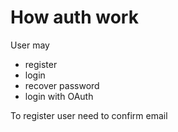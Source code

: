 # How auth work

User may

- register
- login
- recover password
- login with OAuth

To register user need to confirm email
